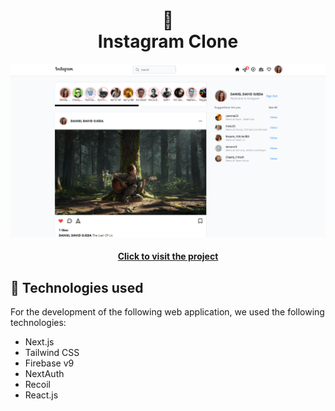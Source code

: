<h1 align="center">
  📰<br>Instagram Clone
</h1>

![Final result of the project](insta-2.png)

<h4 align="center"><a href="">Click to visit the project</a></h4>


## 💼 Technologies used
For the development of the following web application, we used the following technologies:

- Next.js
- Tailwind CSS
- Firebase v9
- NextAuth
- Recoil
- React.js